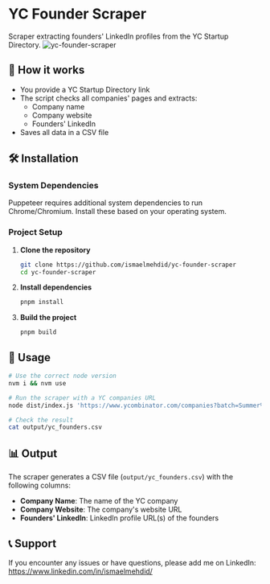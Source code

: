# YC Founder Scraper

Scraper extracting founders' LinkedIn profiles from the YC Startup Directory.
![yc-founder-scraper](https://github.com/user-attachments/assets/7b39690e-d261-4f90-b571-cc81d118ee4f)

## 🤔 How it works

- You provide a YC Startup Directory link
- The script checks all companies' pages and extracts:
  - Company name
  - Company website
  - Founders' LinkedIn
- Saves all data in a CSV file

## 🛠️ Installation

### System Dependencies

Puppeteer requires additional system dependencies to run Chrome/Chromium. Install these based on your operating system.

### Project Setup

1. **Clone the repository**

   ```bash
   git clone https://github.com/ismaelmehdid/yc-founder-scraper
   cd yc-founder-scraper
   ```

2. **Install dependencies**

   ```bash
   pnpm install
   ```

3. **Build the project**
   ```bash
   pnpm build
   ```

## 🎯 Usage

```bash
# Use the correct node version
nvm i && nvm use
```

```bash
# Run the scraper with a YC companies URL
node dist/index.js 'https://www.ycombinator.com/companies?batch=Summer%202025&isHiring=true'
```

```bash
# Check the result
cat output/yc_founders.csv
```

## 📊 Output

The scraper generates a CSV file (`output/yc_founders.csv`) with the following columns:

- **Company Name**: The name of the YC company
- **Company Website**: The company's website URL
- **Founders' LinkedIn**: LinkedIn profile URL(s) of the founders

## 📞 Support

If you encounter any issues or have questions, please add me on LinkedIn: https://www.linkedin.com/in/ismaelmehdid/
